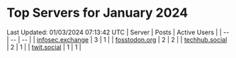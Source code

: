 # Top Servers for January 2024
Last Updated: 01/03/2024 07:13:42 UTC
| Server | Posts | Active Users |
| -- | -- | -- |
| [infosec.exchange](https://infosec.exchange/tags/PowerShell) | 3 | 1 |
| [fosstodon.org](https://fosstodon.org/tags/PowerShell) | 2 | 2 |
| [techhub.social](https://techhub.social/tags/PowerShell) | 2 | 1 |
| [twit.social](https://twit.social/tags/PowerShell) | 1 | 1 |
